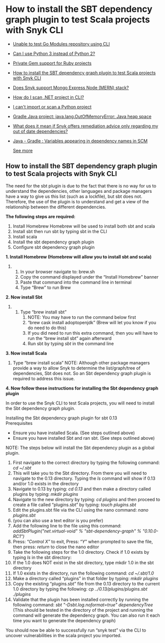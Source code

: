# How to install the SBT dependency graph plugin to test Scala projects with Snyk CLI

* [ Unable to test Go Modules repository using CLI](https://github.com/snyk/user-docs/tree/53fce7f51125484bfae446936b09a98076f1d418/hc/en-us/articles/360015917317-Unable-to-test-Go-Modules-repository-using-CLI/README.md)
* [ Can I use Python 3 instead of Python 2?](https://github.com/snyk/user-docs/tree/53fce7f51125484bfae446936b09a98076f1d418/hc/en-us/articles/360014386678-Can-I-use-Python-3-instead-of-Python-2-/README.md)
* [ Private Gem support for Ruby projects](https://github.com/snyk/user-docs/tree/53fce7f51125484bfae446936b09a98076f1d418/hc/en-us/articles/360006435718-Private-Gem-support-for-Ruby-projects/README.md)
* [ How to install the SBT dependency graph plugin to test Scala projects with Snyk CLI](https://github.com/snyk/user-docs/tree/53fce7f51125484bfae446936b09a98076f1d418/hc/en-us/articles/360004167317-How-to-install-the-SBT-dependency-graph-plugin-to-test-Scala-projects-with-Snyk-CLI/README.md)
* [ Does Snyk support Mongo Express Node \(MERN\) stack?](https://github.com/snyk/user-docs/tree/53fce7f51125484bfae446936b09a98076f1d418/hc/en-us/articles/360004048137-Does-Snyk-support-Mongo-Express-Node-MERN-stack-/README.md)
* [ How do I scan .NET project in CLI?](https://github.com/snyk/user-docs/tree/53fce7f51125484bfae446936b09a98076f1d418/hc/en-us/articles/360004026097-How-do-I-scan-NET-project-in-CLI-/README.md)
* [ I can't import or scan a Python project](https://github.com/snyk/user-docs/tree/53fce7f51125484bfae446936b09a98076f1d418/hc/en-us/articles/360002553098-I-can-t-import-or-scan-a-Python-project/README.md)
* [ Gradle Java project: java.lang.OutOfMemoryError: Java heap space](https://github.com/snyk/user-docs/tree/53fce7f51125484bfae446936b09a98076f1d418/hc/en-us/articles/360001857918-Gradle-Java-project-java-lang-OutOfMemoryError-Java-heap-space/README.md)
* [ What does it mean if Snyk offers remediation advice only regarding my out of date dependencies?](https://github.com/snyk/user-docs/tree/53fce7f51125484bfae446936b09a98076f1d418/hc/en-us/articles/360001667158-What-does-it-mean-if-Snyk-offers-remediation-advice-only-regarding-my-out-of-date-dependencies-/README.md)
* [ Java - Gradle : Variables appearing in dependency names in SCM](https://github.com/snyk/user-docs/tree/53fce7f51125484bfae446936b09a98076f1d418/hc/en-us/articles/360001451358-Java-Gradle-Variables-appearing-in-dependency-names-in-SCM/README.md)

  [See more](https://github.com/snyk/user-docs/tree/53fce7f51125484bfae446936b09a98076f1d418/hc/en-us/sections/360000935397-Language-support/README.md)

## How to install the SBT dependency graph plugin to test Scala projects with Snyk CLI

The need for the sbt plugin is due to the fact that there is no way for us to understand the dependencies, other languages and package managers have a way to give us this list \(such as a lockfile\), but sbt does not. Therefore, the use of the plugin is to understand and get a view of the relationship between the different dependencies.

**The following steps are required:**

1. Install Homebrew  Homebrew will be used to install both sbt and scala
2. Install sbt then run sbt by typing sbt in the CLI
3. Install scala
4. Install the sbt dependency graph plugin
5. Configure sbt dependency graph plugin

**1. Install Homebrew \(Homebrew will allow you to install sbt and scala\)**

1. 1. In your browser navigate to: brew.sh
   2. Copy the command displayed under the “Install Homebrew” banner
   3. Paste that command into the command line in terminal
   4. Type “Brew” to run Brew

**2. Now install Sbt**

1. 1. Type “brew install sbt”
      1. NOTE: You may have to run the command below first 
      2. “brew cask install adoptopenjdk” \(Brew will let you know if you do need to do this\)
      3. If you did need to run this extra command, then you will have to run the “brew install sbt” again afterward
      4. Run sbt by typing _sbt_ in the command line

**3. Now install Scala**

1. Type “brew install scala” NOTE: Although other package managers provide a way to allow Snyk to determine the list/graph/tree of dependencies, Sbt does not. So an Sbt dependency graph plugin is required to address this issue.

**4. Now follow these instructions for installing the Sbt dependency graph plugin**

In order to use the Snyk CLI to test Scala projects, you will need to install the Sbt dependency graph plugin.

Installing the Sbt dependency graph plugin for sbt 0.13  
Prerequisites

* Ensure you have installed Scala. \(See steps outlined above\)
* Ensure you have installed Sbt and ran sbt. \(See steps outlined above\)

NOTE: The steps below will install the Sbt dependency plugin as a global plugin.

1. First navigate to the correct directory by typing the following command: _cd ~/.sbt_
2. This will take you to the Sbt directory. From there you will need to navigate to the 0.13 directory. Typing the _ls_ command will show if 0.13 and/or 1.0 exists in the directory
3. Navigate to 0.13 by typing: _cd_ _0.13_ and then make a directory called plugins by typing: _mkdir plugins_
4. Navigate to the new directory by typing: _cd plugins_ and then proceed to create a file called “plugins.sbt” by typing: _touch plugins.sbt_
5. Edit the plugins.sbt file via the CLI using the nano command: _nano plugins.sbt_ 
6. \(you can also use a text editor is you prefer\)
7. Add the following line to the file using this command: _addSbtPlugin\("net.virtual-void" % "sbt-dependency-graph" % "0.10.0-RC1"\)_
8. Press: “_Control X”_ to exit, Press: “_Y_” when prompted to save the file, then press: _return_ to close the nano editor
9. Take the following steps for the 1.0 directory. Check if 1.0 exists by typing _ls_ in the sbt directory:
10. If the 1.0 does NOT exist in the sbt directory, type mkdir 1.0 in the sbt directory
11. If 1.0 exists in the directory, run the following command: _cd ~/.sbt/1.0_
12. Make a directory called “plugins” in that folder by typing: _mkdir plugins_
13. Copy the existing “plugins.sbt” file from the 0.13 directory to the current 1.0 directory by typing the following: _cp ../0.13/plugins/plugins.sbt ./plugins_
14. Validate that the plugin has been installed correctly by running the following command:  _sbt "-Dsbt.log.noformat=true" dependencyTree_  \(This should be tested in the directory of the project and running the command will generate the dependency graph. You can also run it each time you want to generate the dependency graph\) 

You should now be able to successfully run “snyk test” via the CLI to uncover vulnerabilities in the scala project you imported.


